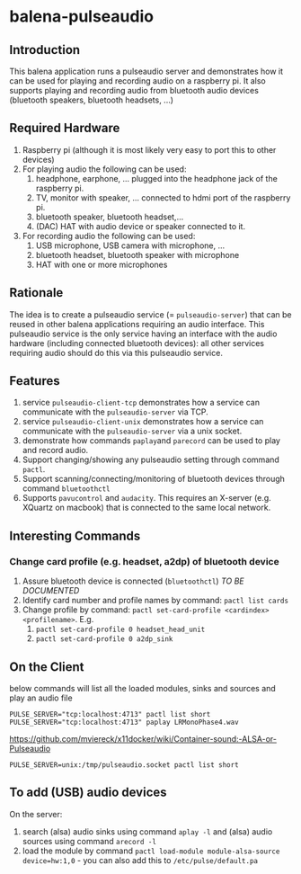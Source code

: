 # balena-pulseaudio

## Introduction

This balena application runs a pulseaudio server and demonstrates how it can be used for playing and recording audio on a raspberry pi.  It also supports playing and recording audio from bluetooth audio devices (bluetooth speakers, bluetooth headsets, ...)

## Required Hardware

1. Raspberry pi (although it is most likely very easy to port this to other devices)
2. For playing audio the following can be used:
   1. headphone, earphone, ... plugged into the headphone jack of the raspberry pi.
   2. TV, monitor with speaker, ... connected to hdmi port of the raspberry pi.
   3. bluetooth speaker, bluetooth headset,...
   4. (DAC) HAT with audio device or speaker connected to it.
3. For recording audio the following can be used:
   1. USB microphone, USB camera with microphone, ...
   2. bluetooth headset, bluetooth speaker with microphone
   3. HAT with one or more microphones

## Rationale

The idea is to create a pulseaudio service (= `pulseaudio-server`) that can be reused in other balena applications requiring an audio interface.  This pulseaudio service is the only service having an interface with the audio hardware (including connected bluetooth devices): all other services requiring audio should do this via this pulseaudio service.

## Features

1. service `pulseaudio-client-tcp` demonstrates how a service can communicate with the `pulseaudio-server` via TCP.
2. service `pulseaudio-client-unix` demonstrates how a service can communicate with the `pulseaudio-server` via a unix socket.
3. demonstrate how commands `paplay`and `parecord` can be used to play and record audio.
4. Support changing/showing any pulseaudio setting through command `pactl`.
5. Support scanning/connecting/monitoring of bluetooth devices through command `bluetoothctl`
6. Supports `pavucontrol` and `audacity`.  This requires an X-server (e.g. XQuartz on macbook) that is connected to the same local network.

## Interesting Commands

### Change card profile (e.g. headset, a2dp) of bluetooth device

1. Assure bluetooth device is connected (`bluetoothctl`) *TO BE DOCUMENTED*
2. Identify card number and profile names by command: `pactl list cards`
3. Change profile by command: `pactl set-card-profile <cardindex> <profilename>`.  E.g.
   1. `pactl set-card-profile 0 headset_head_unit`
   2. `pactl set-card-profile 0 a2dp_sink`

## On the Client

below commands will list all the loaded modules, sinks and sources and play an audio file

```
PULSE_SERVER="tcp:localhost:4713" pactl list short
PULSE_SERVER="tcp:localhost:4713" paplay LRMonoPhase4.wav
```

https://github.com/mviereck/x11docker/wiki/Container-sound:-ALSA-or-Pulseaudio

`PULSE_SERVER=unix:/tmp/pulseaudio.socket pactl list short`

## To add (USB) audio devices

On the server:

1. search (alsa) audio sinks using command `aplay -l` and (alsa) audio sources using command `arecord -l`
2. load the module by command `pactl load-module module-alsa-source device=hw:1,0` - you can also add this to `/etc/pulse/default.pa`
